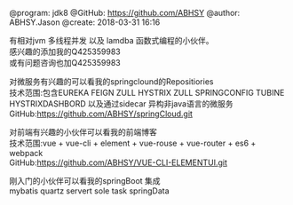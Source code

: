 
 @program: jdk8
 @GitHub: https://github.com/ABHSY
 @author: ABHSY.Jason
 @create: 2018-03-31 16:16


 
 有相对jvm  多线程并发 以及 lamdba 函数式编程的小伙伴。<br/>
 感兴趣的添加我的Q425359983<br/>
 或有问题咨询也加Q425359983<br/>
 
 
 对微服务有兴趣的可以看我的springclound的Repositiories<br/>
 技术范围:包含EUREKA FEIGN ZULL HYSTRIX ZULL SPRINGCONFIG  TUBINE HYSTRIXDASHBORD 以及通过sidecar 异构非java语言的微服务<br/>
 GitHub:https://github.com/ABHSY/springCloud.git<br/>
 
 对前端有兴趣的小伙伴可以看我的前端博客<br/>
 技术范围:vue + vue-cli + element + vue-rouse + vue-router + es6 + webpack<br/>
 GitHub:https://github.com/ABHSY/VUE-CLI-ELEMENTUI.git<br/>
 
 
 刚入门的小伙伴可以看我的springBoot 集成<br/>
 mybatis quartz servert sole task springData<br/>
